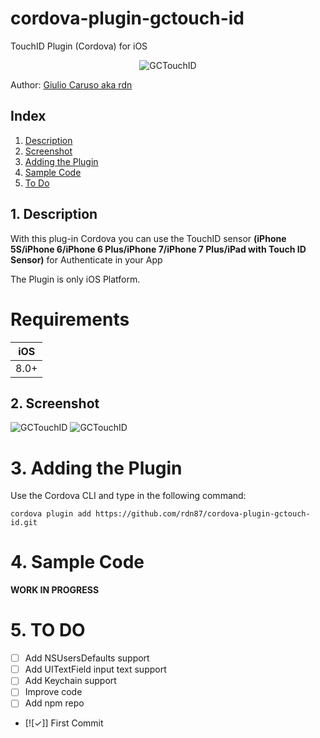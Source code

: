 # cordova-plugin-gctouch-id
TouchID Plugin (Cordova) for iOS
<p align="center"><img src="https://github.giuliocaruso.it/GCTouchID/images/gctouchid.jpg" alt="GCTouchID"></p>

Author: [Giulio Caruso aka rdn](https://twitter.com/iosdeveloper87)

## Index

1. [Description](#1-description)
2. [Screenshot](#2-screenshot)
3. [Adding the Plugin](#3-adding-the-plugin)
4. [Sample Code](#4-sample-code)
5. [To Do](#5-to-do)

## 1. Description

With this plug-in Cordova you can use the TouchID sensor **(iPhone 5S/iPhone 6/iPhone 6 Plus/iPhone 7/iPhone 7 Plus/iPad with Touch ID Sensor)** for Authenticate in your App

The Plugin is only iOS Platform.

**Requirements**
===========
| **iOS** | 
|---------|
|   8.0+  |

## 2. Screenshot
<img src="https://github.giuliocaruso.it/GCTouchID/screen/home.jpg" alt="GCTouchID">
<img src="https://github.giuliocaruso.it/GCTouchID/screen/touchid.jpg" alt="GCTouchID">

# 3. Adding the Plugin

Use the Cordova CLI and type in the following command:

`cordova plugin add https://github.com/rdn87/cordova-plugin-gctouch-id.git`

# 4. Sample Code

**WORK IN PROGRESS**

# 5. TO DO
- [ ] Add NSUsersDefaults support
- [ ] Add UITextField input text support
- [ ] Add Keychain support
- [ ] Improve code 
- [ ] Add npm repo
- [![✓]] First Commit
